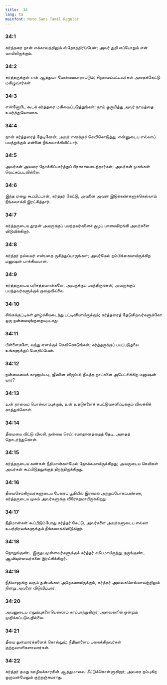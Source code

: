```yaml
---
title:  34
lang: ta
mainfont: Noto Sans Tamil Regular
---
```


###  34:1

கர்த்தரை நான் எக்காலத்திலும் ஸ்தோத்திரிப்பேன்; அவர் துதி எப்போதும் என் வாயிலிருக்கும்.

###  34:2

கர்த்தருக்குள் என் ஆத்துமா மேன்மைபாராட்டும்; சிறுமைப்பட்டவர்கள் அதைக்கேட்டு மகிழுவார்கள்.

###  34:3

என்னோடே கூடக் கர்த்தரை மகிமைப்படுத்துங்கள்; நாம் ஒருமித்து அவர் நாமத்தை உயர்த்துவோமாக.

###  34:4

நான் கர்த்தரைத் தேடினேன், அவர் எனக்குச் செவிகொடுத்து, என்னுடைய எல்லாப் பயத்துக்கும் என்னை நீங்கலாக்கிவிட்டார்.

###  34:5

அவர்கள் அவரை நோக்கிப்பார்த்துப் பிரகாசமடைந்தார்கள்; அவர்கள் முகங்கள் வெட்கப்படவில்லை.

###  34:6

இந்த ஏழை கூப்பிட்டான், கர்த்தர் கேட்டு, அவனை அவன் இடுக்கண்களுக்கெல்லாம் நீங்கலாக்கி இரட்சித்தார்.

###  34:7

கர்த்தருடைய தூதன் அவருக்குப் பயந்தவர்களைச் சூழப் பாளயமிறங்கி அவர்களை விடுவிக்கிறார்.

###  34:8

கர்த்தர் நல்லவர் என்பதை ருசித்துப்பாருங்கள்; அவர்மேல் நம்பிக்கையாயிருக்கிற மனுஷன் பாக்கியவான்.

###  34:9

கர்த்தருடைய பரிசுத்தவான்களே, அவருக்குப் பயந்திருங்கள்; அவருக்குப் பயந்தவர்களுக்குக் குறைவில்லை.

###  34:10

சிங்கக்குட்டிகள் தாழ்ச்சியடைந்து பட்டினியாயிருக்கும்; கர்த்தரைத் தேடுகிறவர்களுக்கோ ஒரு நன்மையுங்குறைவுபடாது.

###  34:11

பிள்ளைகளே, வந்து எனக்குச் செவிகொடுங்கள்; கர்த்தருக்குப் பயப்படுதலை உங்களுக்குப் போதிப்பேன்.

###  34:12

நன்மையைக் காணும்படி, ஜீவனை விரும்பி, நீடித்த நாட்களை அபேட்சிக்கிற மனுஷன் யார்?

###  34:13

உன் நாவைப் பொல்லாப்புக்கும், உன் உதடுகளைக் கபட்டுவசனிப்புக்கும் விலக்கிக் காத்துக்கொள்.

###  34:14

தீமையை விட்டு விலகி, நன்மை செய்; சமாதானத்தைத் தேடி, அதைத் தொடர்ந்துகொள்.

###  34:15

கர்த்தருடைய கண்கள் நீதிமான்கள்மேல் நோக்கமாயிருக்கிறது; அவருடைய செவிகள் அவர்கள் கூப்பிடுதலுக்குத் திறந்திருக்கிறது.

###  34:16

தீமைசெய்கிறவர்களுடைய பேரைப் பூமியில் இராமல் அற்றுப்போகப்பண்ண, கர்த்தருடைய முகம் அவர்களுக்கு விரோதமாயிருக்கிறது.

###  34:17

நீதிமான்கள் கூப்பிடும்போது கர்த்தர் கேட்டு, அவர்களை அவர்களுடைய எல்லா உபத்திரவங்களுக்கும் நீங்கலாக்கிவிடுகிறார்.

###  34:18

நொறுங்குண்ட இருதயமுள்ளவர்களுக்குக் கர்த்தர் சமீபமாயிருந்து, நருங்குண்ட ஆவியுள்ளவர்களை இரட்சிக்கிறார்.

###  34:19

நீதிமானுக்கு வரும் துன்பங்கள் அநேகமாயிருக்கும், கர்த்தர் அவைகளெல்லாவற்றிலும் நின்று அவனை விடுவிப்பார்.

###  34:20

அவனுடைய எலும்புகளையெல்லாம் காப்பாற்றுகிறார்; அவைகளில் ஒன்றும் முறிக்கப்படுவதில்லை.

###  34:21

தீமை துன்மார்க்கனைக் கொல்லும்; நீதிமானைப் பகைக்கிறவர்கள் குற்றவாளிகளாவார்கள்.

###  34:22

கர்த்தர் தமது ஊழியக்காரரின் ஆத்துமாவை மீட்டுக்கொள்ளுகிறார்; அவரை நம்புகிற ஒருவன்மேலும் குற்றஞ்சுமராது.

